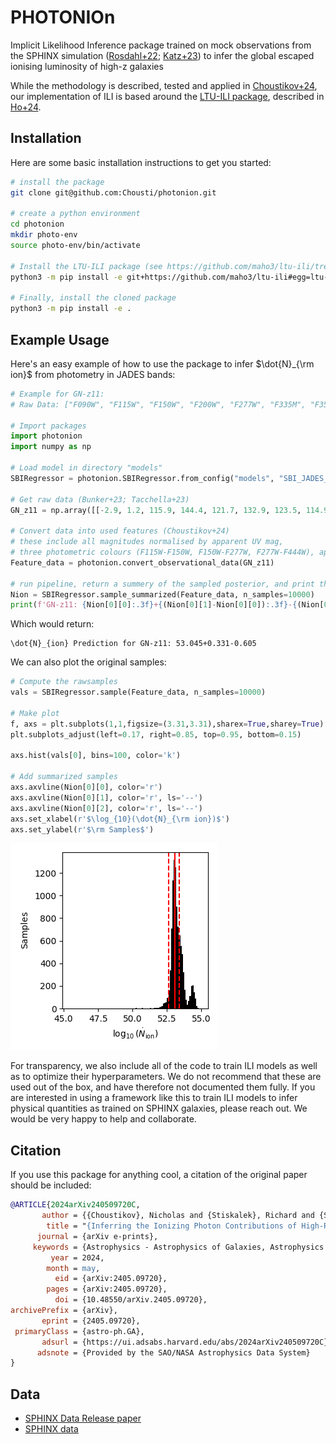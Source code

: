 # PHOTONIOn
Implicit Likelihood Inference package trained on mock observations from the SPHINX simulation ([Rosdahl+22](https://ui.adsabs.harvard.edu/abs/2022MNRAS.515.2386R/abstract); [Katz+23](https://ui.adsabs.harvard.edu/abs/2023OJAp....6E..44K/abstract)) to infer the global escaped ionising luminosity of high-z galaxies

While the methodology is described, tested and applied in [Choustikov+24](https://ui.adsabs.harvard.edu/abs/2024arXiv240509720C/abstract), our implementation of ILI is based around the [LTU-ILI package](https://github.com/maho3/ltu-ili/tree/main), described in [Ho+24](https://ui.adsabs.harvard.edu/abs/2024OJAp....7E..54H/abstract).

## Installation
Here are some basic installation instructions to get you started:
```bash
# install the package
git clone git@github.com:Chousti/photonion.git

# create a python environment
cd photonion
mkdir photo-env
source photo-env/bin/activate

# Install the LTU-ILI package (see https://github.com/maho3/ltu-ili/tree/main)
python3 -m pip install -e git+https://github.com/maho3/ltu-ili#egg=ltu-ili

# Finally, install the cloned package
python3 -m pip install -e .
```

## Example Usage
Here's an easy example of how to use the package to infer $\dot{N}_{\rm ion}$ from photometry in JADES bands:
```python
# Example for GN-z11:
# Raw Data: ["F090W", "F115W", "F150W", "F200W", "F277W", "F335M", "F356W", "F410M", "F444W", "z"], shape: (10, N_galaxy)

# Import packages
import photonion 
import numpy as np

# Load model in directory "models"
SBIRegressor = photonion.SBIRegressor.from_config("models", "SBI_JADES_nion")

# Get raw data (Bunker+23; Tacchella+23)
GN_z11 = np.array([[-2.9, 1.2, 115.9, 144.4, 121.7, 132.9, 123.5, 114.9, 133.8, 10.6]]).T 

# Convert data into used features (Choustikov+24)
# these include all magnitudes normalised by apparent UV mag,
# three photometric colours (F115W-F150W, F150W-F277W, F277W-F444W), apparent UV mag, and redshift
Feature_data = photonion.convert_observational_data(GN_z11)

# run pipeline, return a summery of the sampled posterior, and print the output
Nion = SBIRegressor.sample_summarized(Feature_data, n_samples=10000) 
print(f'GN-z11: {Nion[0][0]:.3f}+{(Nion[0][1]-Nion[0][0]):.3f}-{(Nion[0][0]-Nion[0][2]):.3f}')
```
Which would return:
```
\dot{N}_{ion} Prediction for GN-z11: 53.045+0.331-0.605
```
We can also plot the original samples:
```python
# Compute the rawsamples
vals = SBIRegressor.sample(Feature_data, n_samples=10000)

# Make plot
f, axs = plt.subplots(1,1,figsize=(3.31,3.31),sharex=True,sharey=True)
plt.subplots_adjust(left=0.17, right=0.85, top=0.95, bottom=0.15)

axs.hist(vals[0], bins=100, color='k')

# Add summarized samples
axs.axvline(Nion[0][0], color='r')
axs.axvline(Nion[0][1], color='r', ls='--')
axs.axvline(Nion[0][2], color='r', ls='--')
axs.set_xlabel(r'$\log_{10}(\dot{N}_{\rm ion})$')
axs.set_ylabel(r'$\rm Samples$')
```
![screenshot](plots/GNz11_samples.png)

For transparency, we also include all of the code to train ILI models as well as to optimize their hyperparameters. We do not recommend that these are used out of the box, and have therefore not documented them fully.
If you are interested in using a framework like this to train ILI models to infer physical quantities as trained on SPHINX galaxies, please reach out. We would be very happy to help and collaborate.
## Citation
If you use this package for anything cool, a citation of the original paper should be included:
````bibtex
@ARTICLE{2024arXiv240509720C,
       author = {{Choustikov}, Nicholas and {Stiskalek}, Richard and {Saxena}, Aayush and {Katz}, Harley and {Devriendt}, Julien and {Slyz}, Adrianne},
        title = "{Inferring the Ionizing Photon Contributions of High-Redshift Galaxies to Reionization with JWST NIRCam Photometry}",
      journal = {arXiv e-prints},
     keywords = {Astrophysics - Astrophysics of Galaxies, Astrophysics - Cosmology and Nongalactic Astrophysics},
         year = 2024,
        month = may,
          eid = {arXiv:2405.09720},
        pages = {arXiv:2405.09720},
          doi = {10.48550/arXiv.2405.09720},
archivePrefix = {arXiv},
       eprint = {2405.09720},
 primaryClass = {astro-ph.GA},
       adsurl = {https://ui.adsabs.harvard.edu/abs/2024arXiv240509720C},
      adsnote = {Provided by the SAO/NASA Astrophysics Data System}
}
````

## Data
- [SPHINX Data Release paper](https://ui.adsabs.harvard.edu/abs/2023OJAp....6E..44K/abstract)
- [SPHINX data](https://github.com/HarleyKatz/SPHINX-20-data)
